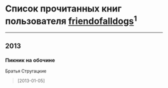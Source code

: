 # Список прочитанных книг пользователя [friendofalldogs](http://vk.com/id47676937)<sup>1</sup>
---

## 2013

### Пикник на обочине
Братья Стругацкие
> [2013-01-05] 



